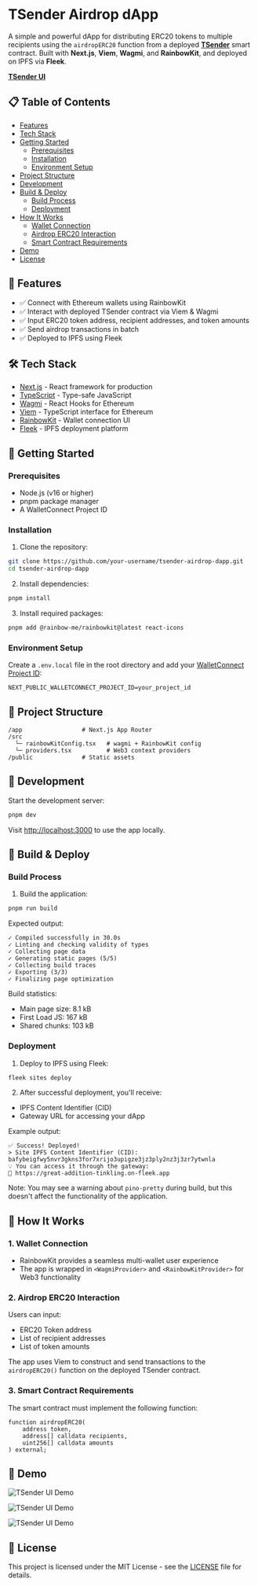 # TSender Airdrop dApp

A simple and powerful dApp for distributing ERC20 tokens to multiple recipients using the `airdropERC20` function from a deployed [**TSender**](https://github.com/cyfrin/TSender) smart contract. Built with **Next.js**, **Viem**, **Wagmi**, and **RainbowKit**, and deployed on IPFS via **Fleek**.

[**TSender UI**](https://great-addition-tinkling.on-fleek.app/)

## 📋 Table of Contents

- [Features](#-features)
- [Tech Stack](#-tech-stack)
- [Getting Started](#-getting-started)
  - [Prerequisites](#prerequisites)
  - [Installation](#installation)
  - [Environment Setup](#environment-setup)
- [Project Structure](#-project-structure)
- [Development](#-development)
- [Build & Deploy](#-build--deploy)
  - [Build Process](#build-process)
  - [Deployment](#deployment)
- [How It Works](#-how-it-works)
  - [Wallet Connection](#1-wallet-connection)
  - [Airdrop ERC20 Interaction](#2-airdrop-erc20-interaction)
  - [Smart Contract Requirements](#3-smart-contract-requirements)
- [Demo](#-demo)
- [License](#-license)

## 🚀 Features

* ✅ Connect with Ethereum wallets using RainbowKit
* ✅ Interact with deployed TSender contract via Viem & Wagmi
* ✅ Input ERC20 token address, recipient addresses, and token amounts
* ✅ Send airdrop transactions in batch
* ✅ Deployed to IPFS using Fleek

## 🛠️ Tech Stack

* [Next.js](https://nextjs.org/) - React framework for production
* [TypeScript](https://www.typescriptlang.org/) - Type-safe JavaScript
* [Wagmi](https://wagmi.sh/) - React Hooks for Ethereum
* [Viem](https://viem.sh/) - TypeScript interface for Ethereum
* [RainbowKit](https://www.rainbowkit.com/) - Wallet connection UI
* [Fleek](https://fleek.xyz/) - IPFS deployment platform

## 🚦 Getting Started

### Prerequisites

- Node.js (v16 or higher)
- pnpm package manager
- A WalletConnect Project ID

### Installation

1. Clone the repository:
```bash
git clone https://github.com/your-username/tsender-airdrop-dapp.git
cd tsender-airdrop-dapp
```

2. Install dependencies:
```bash
pnpm install
```

3. Install required packages:
```bash
pnpm add @rainbow-me/rainbowkit@latest react-icons
```

### Environment Setup

Create a `.env.local` file in the root directory and add your [WalletConnect Project ID](https://cloud.walletconnect.com):

```env
NEXT_PUBLIC_WALLETCONNECT_PROJECT_ID=your_project_id
```

## 🧱 Project Structure

```
/app                 # Next.js App Router
/src
  └─ rainbowKitConfig.tsx   # wagmi + RainbowKit config
  └─ providers.tsx          # Web3 context providers
/public              # Static assets
```

## 🔧 Development

Start the development server:

```bash
pnpm dev
```

Visit [http://localhost:3000](http://localhost:3000) to use the app locally.

## 🚀 Build & Deploy

### Build Process

1. Build the application:
```bash
pnpm run build
```

Expected output:
```
✓ Compiled successfully in 30.0s
✓ Linting and checking validity of types    
✓ Collecting page data    
✓ Generating static pages (5/5)
✓ Collecting build traces    
✓ Exporting (3/3)
✓ Finalizing page optimization 
```

Build statistics:
- Main page size: 8.1 kB
- First Load JS: 167 kB
- Shared chunks: 103 kB

### Deployment

1. Deploy to IPFS using Fleek:
```bash
fleek sites deploy
```

2. After successful deployment, you'll receive:
- IPFS Content Identifier (CID)
- Gateway URL for accessing your dApp

Example output:
```
✅ Success! Deployed!
> Site IPFS Content Identifier (CID): bafybeigfwy5nvr3gkns3for7xrijo3upigze3jz3ply2nz3j3zr7ytwnla
💡 You can access it through the gateway:
🔗 https://great-addition-tinkling.on-fleek.app
```

Note: You may see a warning about `pino-pretty` during build, but this doesn't affect the functionality of the application.

## 🧪 How It Works

### 1. Wallet Connection

* RainbowKit provides a seamless multi-wallet user experience
* The app is wrapped in `<WagmiProvider>` and `<RainbowKitProvider>` for Web3 functionality

### 2. Airdrop ERC20 Interaction

Users can input:
* ERC20 Token address
* List of recipient addresses
* List of token amounts

The app uses Viem to construct and send transactions to the `airdropERC20()` function on the deployed TSender contract.

### 3. Smart Contract Requirements

The smart contract must implement the following function:

```solidity
function airdropERC20(
    address token,
    address[] calldata recipients,
    uint256[] calldata amounts
) external;
```

## 📸 Demo

![TSender UI Demo](public/images/tsender-demo-1.png)

![TSender UI Demo](public/images/tsender-demo-2.png)

![TSender UI Demo](public/images/tsender-demo-3.png)

## 📝 License

This project is licensed under the MIT License - see the [LICENSE](LICENSE) file for details.


